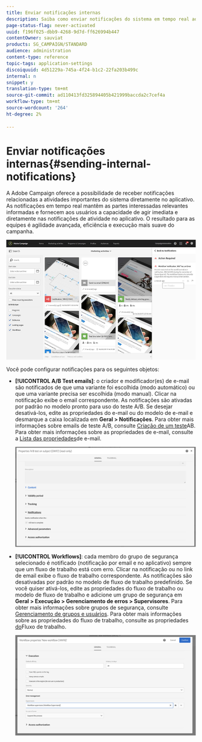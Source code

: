 ```yaml
---
title: Enviar notificações internas
description: Saiba como enviar notificações do sistema em tempo real aos usuários do Adobe Campaign.
page-status-flag: never-activated
uuid: f196f025-dbb9-4268-9d7d-ff626994b447
contentOwner: sauviat
products: SG_CAMPAIGN/STANDARD
audience: administration
content-type: reference
topic-tags: application-settings
discoiquuid: 4d51229a-745a-4f24-b1c2-22fa203b499c
internal: n
snippet: y
translation-type: tm+mt
source-git-commit: ad110413fd325894405b421999baccda2c7cef4a
workflow-type: tm+mt
source-wordcount: '264'
ht-degree: 2%

---
```



# Enviar notificações internas{#sending-internal-notifications}

A Adobe Campaign oferece a possibilidade de receber notificações relacionadas a atividades importantes do sistema diretamente no aplicativo. As notificações em tempo real mantêm as partes interessadas relevantes informadas e fornecem aos usuários a capacidade de agir imediata e diretamente nas notificações de atividade no aplicativo. O resultado para as equipes é agilidade avançada, eficiência e execução mais suave do campanha.

![](assets/pulse_3.png)

Você pode configurar notificações para os seguintes objetos:

* **[!UICONTROL A/B Test emails]**: o criador e modificador(es) de e-mail são notificados de que uma variante foi escolhida (modo automático) ou que uma variante precisa ser escolhida (modo manual). Clicar na notificação exibe o email correspondente. As notificações são ativadas por padrão no modelo pronto para uso do teste A/B. Se desejar desativá-los, edite as propriedades do e-mail ou do modelo de e-mail e desmarque a caixa localizada em **Geral > Notificações**. Para obter mais informações sobre emails de teste A/B, consulte [Criação de um teste](../../channels/using/designing-an-a-b-test-email.md)AB. Para obter mais informações sobre as propriedades de e-mail, consulte a [Lista das propriedades](../../administration/using/configuring-email-channel.md#list-of-email-properties)de e-mail.

   ![](assets/pulse_2.png)

* **[!UICONTROL Workflows]**: cada membro do grupo de segurança selecionado é notificado (notificação por email e no aplicativo) sempre que um fluxo de trabalho está com erro. Clicar na notificação ou no link de email exibe o fluxo de trabalho correspondente. As notificações são desativadas por padrão no modelo de fluxo de trabalho predefinido. Se você quiser ativá-los, edite as propriedades do fluxo de trabalho ou modelo de fluxo de trabalho e adicione um grupo de segurança em **Geral > Execução > Gerenciamento de erros > Supervisores**. Para obter mais informações sobre grupos de segurança, consulte [Gerenciamento de grupos e usuários](../../administration/using/managing-groups-and-users.md). Para obter mais informações sobre as propriedades do fluxo de trabalho, consulte as propriedades [do](../../automating/using/managing-execution-options.md)Fluxo de trabalho.

   ![](assets/pulse_1.png)
